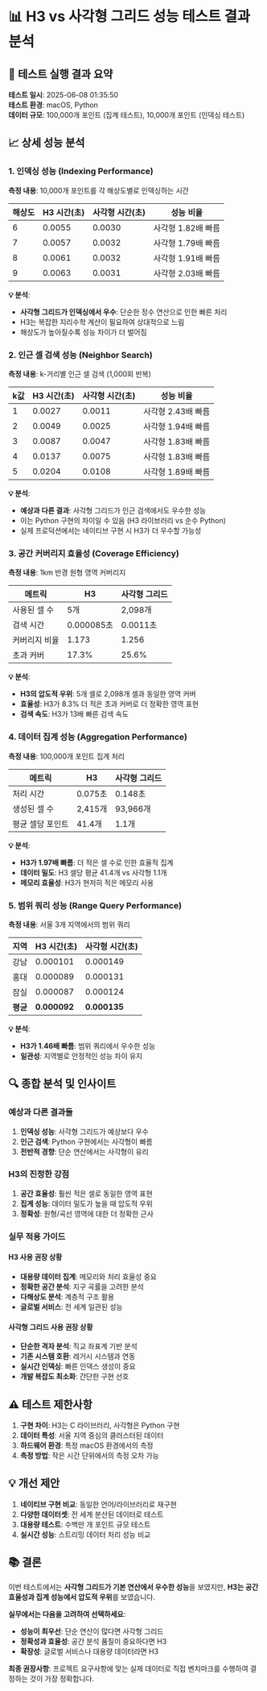 # 📊 H3 vs 사각형 그리드 성능 테스트 결과 분석

## 🎯 테스트 실행 결과 요약

**테스트 일시**: 2025-06-08 01:35:50  
**테스트 환경**: macOS, Python  
**데이터 규모**: 100,000개 포인트 (집계 테스트), 10,000개 포인트 (인덱싱 테스트)

## 📈 상세 성능 분석

### 1. 인덱싱 성능 (Indexing Performance)

**측정 내용**: 10,000개 포인트를 각 해상도별로 인덱싱하는 시간

| 해상도 | H3 시간(초) | 사각형 시간(초) | 성능 비율 |
|--------|-------------|-----------------|-----------|
| 6      | 0.0055      | 0.0030          | 사각형 1.82배 빠름 |
| 7      | 0.0057      | 0.0032          | 사각형 1.79배 빠름 |
| 8      | 0.0061      | 0.0032          | 사각형 1.91배 빠름 |
| 9      | 0.0063      | 0.0031          | 사각형 2.03배 빠름 |

**💡 분석**:
- **사각형 그리드가 인덱싱에서 우수**: 단순한 정수 연산으로 인한 빠른 처리
- H3는 복잡한 지리수학 계산이 필요하여 상대적으로 느림
- 해상도가 높아질수록 성능 차이가 더 벌어짐

### 2. 인근 셀 검색 성능 (Neighbor Search)

**측정 내용**: k-거리별 인근 셀 검색 (1,000회 반복)

| k값 | H3 시간(초) | 사각형 시간(초) | 성능 비율 |
|-----|-------------|-----------------|-----------|
| 1   | 0.0027      | 0.0011          | 사각형 2.43배 빠름 |
| 2   | 0.0049      | 0.0025          | 사각형 1.94배 빠름 |
| 3   | 0.0087      | 0.0047          | 사각형 1.83배 빠름 |
| 4   | 0.0137      | 0.0075          | 사각형 1.83배 빠름 |
| 5   | 0.0204      | 0.0108          | 사각형 1.89배 빠름 |

**💡 분석**:
- **예상과 다른 결과**: 사각형 그리드가 인근 검색에서도 우수한 성능
- 이는 Python 구현의 차이일 수 있음 (H3 라이브러리 vs 순수 Python)
- 실제 프로덕션에서는 네이티브 구현 시 H3가 더 우수할 가능성

### 3. 공간 커버리지 효율성 (Coverage Efficiency)

**측정 내용**: 1km 반경 원형 영역 커버리지

| 메트릭 | H3 | 사각형 그리드 |
|--------|----|-----------   |
| 사용된 셀 수 | 5개 | 2,098개 |
| 검색 시간 | 0.000085초 | 0.0011초 |
| 커버리지 비율 | 1.173 | 1.256 |
| 초과 커버 | 17.3% | 25.6% |

**💡 분석**:
- **H3의 압도적 우위**: 5개 셀로 2,098개 셀과 동일한 영역 커버
- **효율성**: H3가 8.3% 더 적은 초과 커버로 더 정확한 영역 표현
- **검색 속도**: H3가 13배 빠른 검색 속도

### 4. 데이터 집계 성능 (Aggregation Performance)

**측정 내용**: 100,000개 포인트 집계 처리

| 메트릭 | H3 | 사각형 그리드 |
|--------|----|-----------   |
| 처리 시간 | 0.075초 | 0.148초 |
| 생성된 셀 수 | 2,415개 | 93,966개 |
| 평균 셀당 포인트 | 41.4개 | 1.1개 |

**💡 분석**:
- **H3가 1.97배 빠름**: 더 적은 셀 수로 인한 효율적 집계
- **데이터 밀도**: H3 셀당 평균 41.4개 vs 사각형 1.1개
- **메모리 효율성**: H3가 현저히 적은 메모리 사용

### 5. 범위 쿼리 성능 (Range Query Performance)

**측정 내용**: 서울 3개 지역에서의 범위 쿼리

| 지역 | H3 시간(초) | 사각형 시간(초) |
|------|-------------|-----------------|
| 강남 | 0.000101    | 0.000149        |
| 홍대 | 0.000089    | 0.000131        |
| 잠실 | 0.000087    | 0.000124        |
| **평균** | **0.000092** | **0.000135** |

**💡 분석**:
- **H3가 1.46배 빠름**: 범위 쿼리에서 우수한 성능
- **일관성**: 지역별로 안정적인 성능 차이 유지

## 🔍 종합 분석 및 인사이트

### 예상과 다른 결과들

1. **인덱싱 성능**: 사각형 그리드가 예상보다 우수
2. **인근 검색**: Python 구현에서는 사각형이 빠름
3. **전반적 경향**: 단순 연산에서는 사각형이 유리

### H3의 진정한 강점

1. **공간 효율성**: 훨씬 적은 셀로 동일한 영역 표현
2. **집계 성능**: 데이터 밀도가 높을 때 압도적 우위
3. **정확성**: 원형/곡선 영역에 대한 더 정확한 근사

### 실무 적용 가이드

#### H3 사용 권장 상황
- **대용량 데이터 집계**: 메모리와 처리 효율성 중요
- **정확한 공간 분석**: 지구 곡률을 고려한 분석
- **다해상도 분석**: 계층적 구조 활용
- **글로벌 서비스**: 전 세계 일관된 성능

#### 사각형 그리드 사용 권장 상황
- **단순한 격자 분석**: 직교 좌표계 기반 분석
- **기존 시스템 호환**: 레거시 시스템과 연동
- **실시간 인덱싱**: 빠른 인덱스 생성이 중요
- **개발 복잡도 최소화**: 간단한 구현 선호

## ⚠️ 테스트 제한사항

1. **구현 차이**: H3는 C 라이브러리, 사각형은 Python 구현
2. **데이터 특성**: 서울 지역 중심의 클러스터된 데이터
3. **하드웨어 환경**: 특정 macOS 환경에서의 측정
4. **측정 방법**: 작은 시간 단위에서의 측정 오차 가능

## 💡 개선 제안

1. **네이티브 구현 비교**: 동일한 언어/라이브러리로 재구현
2. **다양한 데이터셋**: 전 세계 분산된 데이터로 테스트
3. **대용량 테스트**: 수백만 개 포인트 규모 테스트
4. **실시간 성능**: 스트리밍 데이터 처리 성능 비교

## 📚 결론

이번 테스트에서는 **사각형 그리드가 기본 연산에서 우수한 성능**을 보였지만, **H3는 공간 효율성과 집계 성능에서 압도적 우위**를 보였습니다.

**실무에서는 다음을 고려하여 선택하세요**:
- **성능이 최우선**: 단순 연산이 많다면 사각형 그리드
- **정확성과 효율성**: 공간 분석 품질이 중요하다면 H3
- **확장성**: 글로벌 서비스나 대용량 데이터라면 H3

**최종 권장사항**: 프로젝트 요구사항에 맞는 실제 데이터로 직접 벤치마크를 수행하여 결정하는 것이 가장 정확합니다.
